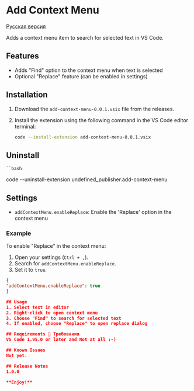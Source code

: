 # Add Context Menu

[Русская версия](README.ru.md)

Adds a context menu item to search for selected text in VS Code.

## Features
- Adds "Find" option to the context menu when text is selected
- Optional "Replace" feature (can be enabled in settings)

## Installation
1. Download the `add-context-menu-0.0.1.vsix` file from the releases.
2. Install the extension using the following command in the VS Code editor terminal:

   ```bash
   code --install-extension add-context-menu-0.0.1.vsix

## Uninstall
   
    ``bash
   code --uninstall-extension undefined_publisher.add-context-menu   

## Settings
- `addContextMenu.enableReplace`: Enable the 'Replace' option in the context menu

### Example
To enable "Replace" in the context menu:
1. Open your settings (`Ctrl + ,`).
2. Search for `addContextMenu.enableReplace`.
3. Set it to `true`.

  ```json
{
  "addContextMenu.enableReplace": true
}

## Usage
1. Select text in editor
2. Right-click to open context menu
3. Choose "Find" to search for selected text
4. If enabled, choose "Replace" to open replace dialog

## Requirements 🔹 Требования
VS Code 1.95.0 or later and Not at all :-) 

## Known Issues
Not yet.

## Release Notes
1.0.0

**Enjoy!**
